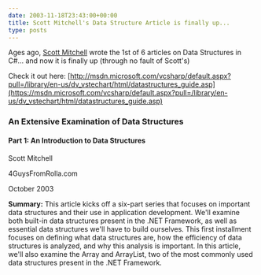 ```yaml
---
date: 2003-11-18T23:43:00+00:00
title: Scott Mitchell's Data Structure Article is finally up...
type: posts
---
```

Ages ago, [Scott Mitchell](https://scottonwriting.net/sowblog/) wrote the 1st of 6 articles on Data Structures in C#... and now it is finally up (through no fault of Scott's)

Check it out here: [http://msdn.microsoft.com/vcsharp/default.aspx?pull=/library/en-us/dv_vstechart/html/datastructures_guide.asp](https://msdn.microsoft.com/vcsharp/default.aspx?pull=/library/en-us/dv_vstechart/html/datastructures_guide.asp)



### An Extensive Examination of Data Structures

#### Part 1: An Introduction to Data Structures

Scott Mitchell

4GuysFromRolla.com

October 2003

**Summary:** This article kicks off a six-part series that focuses on important data structures and their use in application development. We'll examine both built-in data structures present in the .NET Framework, as well as essential data structures we'll have to build ourselves. This first installment focuses on defining what data structures are, how the efficiency of data structures is analyzed, and why this analysis is important. In this article, we'll also examine the Array and ArrayList, two of the most commonly used data structures present in the .NET Framework.
